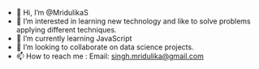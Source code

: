 - 👋 Hi, I’m @MridulikaS 
- 👀 I’m interested in learning new technology and like to solve problems applying different techniques.
- 🌱 I’m currently learning JavaScript
- 💞️ I’m looking to collaborate on data science projects.
- 📫 How to reach me : Email: singh.mridulika@gmail.com

<!---
MridulikaS/MridulikaS is a ✨ special ✨ repository because its `README.md` (this file) appears on your GitHub profile.
You can click the Preview link to take a look at your changes.
--->
